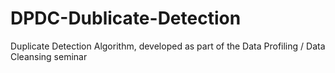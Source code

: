 # DPDC-Dublicate-Detection
Duplicate Detection Algorithm, developed as part of the Data Profiling / Data Cleansing seminar
